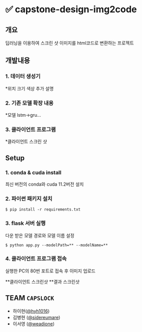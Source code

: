 # ✅ capstone-design-img2code

## 개요

딥러닝을 이용하여 스크린 샷 이미지를 html코드로 변환하는 프로젝트

## 개발내용

### 1. 데이터 생성기

*위치 크기 색상 추가 설명

### 2. 기존 모델 확장 내용

*모델 lstm->gru...

### 3. 클라이언트 프로그램

*클라이언트 스크린 샷

## Setup

### 1. conda & cuda install

최신 버전의 conda와 cuda 11.2버전 설치

### 2. 파이썬 패키지 설치

~~~
$ pip install -r requirements.txt
~~~

### 3. flask 서버 실행

다운 받은 모델 경로와 모델 이름 설정

~~~
$ python app.py --modelPath=** --modelName=**
~~~

### 4. 클라이언트 프로그램 접속

실행한 PC의 80번 포트로 접속 후 이미지 업로드

**클라이언트 스크린샷
**결과 스크린샷





## TEAM `CAPSLOCK`

- 하이현([@hyh1016](https://github.com/hyh1016))
- 김병현 ([@sidereumare](https://github.com/sidereumare))
- 이서영 ([@weadione](https://github.com/weadione))
